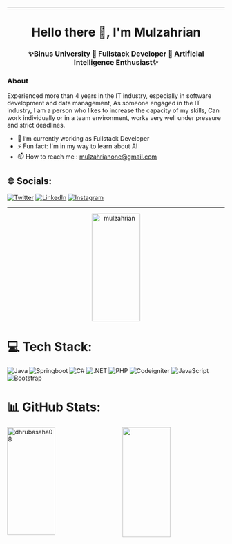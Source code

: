 <!-- [![Anurag's github stats](https://github-readme-stats.vercel.app/api?username=mulzahrian)](https://github.com/anuraghazra/github-readme-stats)
 -->
<hr>
<h1 align="center"> Hello there 👋, I'm Mulzahrian</h1>
<h3 align="center">✨Binus University 🔹 Fullstack Developer 🔹 Artificial Intelligence Enthusiast✨</h3>

### About
Experienced more than 4 years in the IT industry, especially in software development and data management, As someone engaged in the IT industry, I am a person who likes to increase the capacity of my skills, Can work individually or in a team environment, works very well under pressure and strict deadlines.
- 🔭 I’m currently working as Fullstack Developer 
- ⚡ Fun fact: I'm in my way to learn about AI
-  📫 How to reach me : mulzahrianone@gmail.com
<!--[![](https://visitcount.itsvg.in/api?id=mulzahrian&icon=0&color=0)](https://visitcount.itsvg.in)-->
## 🌐 Socials:

[![Twitter](https://img.shields.io/badge/Twitter-%231DA1F2.svg?logo=Twitter&logoColor=white)](https://twitter.com/mulzahrian)
[![LinkedIn](https://img.shields.io/badge/LinkedIn-%230077B5.svg?logo=linkedin&logoColor=white)](https://www.linkedin.com/in/mulzahrian-mulzahrian-5914101a3)
[![Instagram](https://img.shields.io/badge/Instagram-%23E4405F.svg?logo=Instagram&logoColor=white)](https://www.instagram.com/mulzahrian21/)
<hr>

<div align="center">
    <img align="center"
        src="https://github-readme-stats.vercel.app/api?username=mulzahrian&show_icons=true&theme=radical"
        alt="mulzahrian" height="250px" width="47%" />
</div>

# 💻 Tech Stack:
![Java](https://img.shields.io/badge/java-%23ED8B00.svg?style=for-the-badge&logo=java&logoColor=white)
![Springboot](https://img.shields.io/badge/spring-%6DB33F.svg?style=for-the-badge&logo=spring&logoColor=white)
![C#](https://img.shields.io/badge/c%23-%23239120.svg?style=for-the-badge&logo=csharp&logoColor=white)
![.NET](https://img.shields.io/badge/dotnet-%23563D7C.svg?style=for-the-badge&logo=dotnet&logoColor=white)
![PHP](https://img.shields.io/badge/php-%23777BB4.svg?style=for-the-badge&logo=php&logoColor=white)
![Codeigniter](https://img.shields.io/badge/codeigniter-%23323330.svg?style=for-the-badge&logo=codeigniter&logoColor=%EF4223)
![JavaScript](https://img.shields.io/badge/javascript-%23323330.svg?style=for-the-badge&logo=javascript&logoColor=%23F7DF1E)
![Bootstrap](https://img.shields.io/badge/bootstrap-%23563D7C.svg?style=for-the-badge&logo=bootstrap&logoColor=white)

# 📊 GitHub Stats:
<div>
    <img align="left"
        src="https://github-readme-streak-stats.herokuapp.com?user=mulzahrian&theme=radical&border_radius=10"
        alt="dhrubasaha08" height="250px" width="47%" />
 <img align="right"
        src="https://github-readme-stats.vercel.app/api/top-langs/?username=mulzahrian&layout=compact&theme=radical&border_radius=10"
        height="255px" width="47%" />
</div>

 <!--### What Language I Use
 [![Top Langs](https://github-readme-stats.vercel.app/api/top-langs/?username=mulzahrian&langs_count=8)](https://github.com/mulzahrian/github-readme-stats)-->


<!--
**mulzahrian/mulzahrian** is a ✨ _special_ ✨ repository because its `README.md` (this file) appears on your GitHub profile.

Here are some ideas to get you started:

- 🔭 I’m currently working on ...
- 🌱 I’m currently learning ...
- 👯 I’m looking to collaborate on ...
- 🤔 I’m looking for help with ...
- 💬 Ask me about ...
- 📫 How to reach me: ...
- 😄 Pronouns: ...
- ⚡ Fun fact: ...
-->
